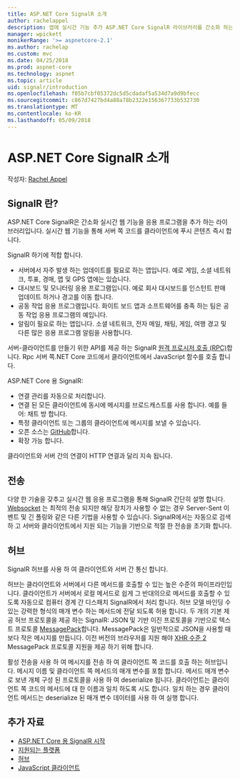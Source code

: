 ```yaml
---
title: ASP.NET Core SignalR 소개
author: rachelappel
description: 앱에 실시간 기능 추가 ASP.NET Core SignalR 라이브러리를 간소화 하는 방법에 대해 알아봅니다.
manager: wpickett
monikerRange: '>= aspnetcore-2.1'
ms.author: rachelap
ms.custom: mvc
ms.date: 04/25/2018
ms.prod: aspnet-core
ms.technology: aspnet
ms.topic: article
uid: signalr/introduction
ms.openlocfilehash: f05b7cbf05372dc5d5cdadaf5a534d7a9d9bfecc
ms.sourcegitcommit: c867d7427bd4a88a78b2322e156367733b532730
ms.translationtype: MT
ms.contentlocale: ko-KR
ms.lasthandoff: 05/09/2018
---
```

# <a name="introduction-to-aspnet-core-signalr"></a>ASP.NET Core SignalR 소개

작성자: [Rachel Appel](https://twitter.com/rachelappel)

## <a name="what-is-signalr"></a>SignalR 란?

ASP.NET Core SignalR은 간소화 실시간 웹 기능을 응용 프로그램을 추가 하는 라이브러리입니다. 실시간 웹 기능을 통해 서버 쪽 코드를 클라이언트에 푸시 콘텐츠 즉시 합니다.

SignalR 하기에 적합 합니다.

* 서버에서 자주 발생 하는 업데이트를 필요로 하는 앱입니다. 예로 게임, 소셜 네트워크, 투표, 경매, 맵 및 GPS 앱에는 있습니다.
* 대시보드 및 모니터링 응용 프로그램입니다. 예로 회사 대시보드를 인스턴트 판매 업데이트 하거나 경고를 이동 합니다.
* 공동 작업 응용 프로그램입니다. 화이트 보드 앱과 소프트웨어를 충족 하는 팀은 공동 작업 응용 프로그램의 예입니다.
* 알림이 필요로 하는 앱입니다. 소셜 네트워크, 전자 메일, 채팅, 게임, 여행 경고 및 다른 많은 응용 프로그램 알림을 사용합니다.

서버-클라이언트를 만들기 위한 API를 제공 하는 SignalR [원격 프로시저 호출 (RPC)](https://wikipedia.org/wiki/Remote_procedure_call)합니다. Rpc 서버 쪽.NET Core 코드에서 클라이언트에서 JavaScript 함수를 호출 합니다.

ASP.NET Core 용 SignalR:

* 연결 관리를 자동으로 처리합니다.
* 연결 된 모든 클라이언트에 동시에 메시지를 브로드캐스트를 사용 합니다. 예를 들어: 채트 방 합니다.
* 특정 클라이언트 또는 그룹의 클라이언트에 메시지를 보낼 수 있습니다.
* 오픈 소스는 [GitHub](https://github.com/aspnet/signalr)합니다.
* 확장 가능 합니다.

클라이언트와 서버 간의 연결이 HTTP 연결과 달리 지속 됩니다.

## <a name="transports"></a>전송

다양 한 기술을 갖추고 실시간 웹 응용 프로그램을 통해 SignalR 간단히 설명 합니다. [Websocket](https://tools.ietf.org/html/rfc7118) 는 최적의 전송 되지만 해당 장치가 사용할 수 없는 경우 Server-Sent 이벤트 및 긴 폴링와 같은 다른 기법을 사용할 수 있습니다. SignalR에서는 자동으로 검색 하 고 서버와 클라이언트에서 지원 되는 기능을 기반으로 적절 한 전송을 초기화 합니다.

## <a name="hubs"></a>허브

SignalR 허브를 사용 하 여 클라이언트와 서버 간 통신 합니다.

허브는 클라이언트와 서버에서 다른 메서드를 호출할 수 있는 높은 수준의 파이프라인입니다. 클라이언트가 서버에서 로컬 메서드로 쉽게 그 반대의으로 메서드를 호출할 수 있도록 자동으로 컴퓨터 경계 간 디스패치 SignalR에서 처리 합니다. 허브 모델 바인딩 수 있는 강력한 형식의 매개 변수 하는 메서드에 전달 되도록 허용 합니다. 두 개의 기본 제공 허브 프로토콜을 제공 하는 SignalR: JSON 및 기반 이진 프로토콜을 기반으로 텍스트 프로토콜 [MessagePack](https://msgpack.org/)합니다.  MessagePack은 일반적으로 JSON을 사용할 때 보다 작은 메시지를 만듭니다. 이전 버전의 브라우저를 지원 해야 [XHR 수준 2](https://caniuse.com/#feat=xhr2) MessagePack 프로토콜 지원을 제공 하기 위해 합니다.

활성 전송을 사용 하 여 메시지를 전송 하 여 클라이언트 쪽 코드를 호출 하는 허브입니다. 메시지 이름 및 클라이언트 쪽 메서드의 매개 변수를 포함 합니다. 메서드 매개 변수로 보낸 개체 구성 된 프로토콜을 사용 하 여 deserialize 됩니다. 클라이언트는 클라이언트 쪽 코드의 메서드에 대 한 이름과 일치 하도록 시도 합니다. 일치 하는 경우 클라이언트 메서드는 deserialize 된 매개 변수 데이터를 사용 하 여 실행 합니다.

## <a name="additional-resources"></a>추가 자료

* [ASP.NET Core 용 SignalR 시작](xref:signalr/get-started)
* [지원되는 플랫폼](xref:signalr/supported-platforms)
* [허브](xref:signalr/hubs)
* [JavaScript 클라이언트](xref:signalr/javascript-client)
